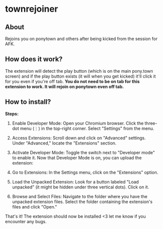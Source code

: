 # townrejoiner
## About
Rejoins you on ponytown and others after being kicked from the session for AFK.

## How does it work?
The extension will detect the play button (which is on the main pony.town screen) and if the play button exists (it will when you get kicked) it'll click it for you even if you're off tab. **You do not need to be on tab for this extension to work. It will rejoin on ponytown even off tab.**

## How to install?
**Steps:**

1. Enable Developer Mode:
Open your Chromium browser.
Click the three-dot menu (⋮) in the top-right corner.
Select "Settings" from the menu.
2. Access Extensions:
Scroll down and click on "Advanced" settings.
Under "Advanced," locate the "Extensions" section.
3. Activate Developer Mode:
Toggle the switch next to "Developer mode" to enable it.
Now that Developer Mode is on, you can upload the extension:

4. Go to Extensions:
In the Settings menu, click on the "Extensions" option.
5. Load the Unpacked Extension:
Look for a button labeled "Load unpacked" (it might be hidden under three vertical dots). Click on it.
6. Browse and Select Files:
Navigate to the folder where you have the unpacked extension files.
Select the folder containing the extension's files and click "Open."

That's it! The extension should now be installed <3 let me know if you encounter any bugs.
